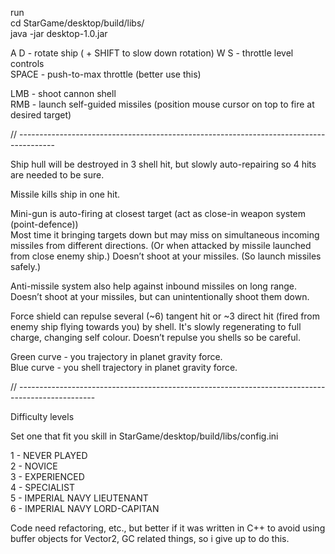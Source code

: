 run  
cd StarGame/desktop/build/libs/  
java -jar desktop-1.0.jar  



A D - rotate ship ( + SHIFT to slow down rotation)
W S - throttle level controls  
SPACE  - push-to-max throttle (better use this)  

LMB - shoot cannon shell  
RMB - launch self-guided missiles (position mouse cursor on top to fire at desired target)  

// ---------------------------------------------------------------------------------------


Ship hull will be destroyed in 3 shell hit, but slowly auto-repairing so 4 hits are needed to be sure.

Missile kills ship in one hit.

Mini-gun is auto-firing at closest target (act as close-in weapon system (point-defence))  
Most time it bringing targets down but may miss on simultaneous incoming missiles from different directions.
(Or when attacked by missile launched from close enemy ship.)
Doesn’t shoot at your missiles. (So launch missiles safely.)

Anti-missile system also help against inbound missiles on long range.
Doesn’t shoot at your missiles, but can unintentionally shoot them down.

Force shield can repulse several (~6) tangent hit or ~3 direct hit (fired from enemy ship flying towards you) by shell.
It's slowly regenerating to full charge, changing self colour.
Doesn’t repulse you shells so be careful.

Green curve - you trajectory in planet gravity force.  
Blue curve - you shell trajectory in planet gravity force.

// -------------------------------------------------------------------------------------------------


Difficulty levels  

Set one that fit you skill in StarGame/desktop/build/libs/config.ini  

1 - NEVER PLAYED  
2 - NOVICE  
3 - EXPERIENCED  
4 - SPECIALIST  
5 - IMPERIAL NAVY LIEUTENANT  
6 - IMPERIAL NAVY LORD-CAPITAN  

Code need refactoring, etc., but better if it was written in C++ to avoid using buffer objects for Vector2, 
GC related things, so i give up to do this.